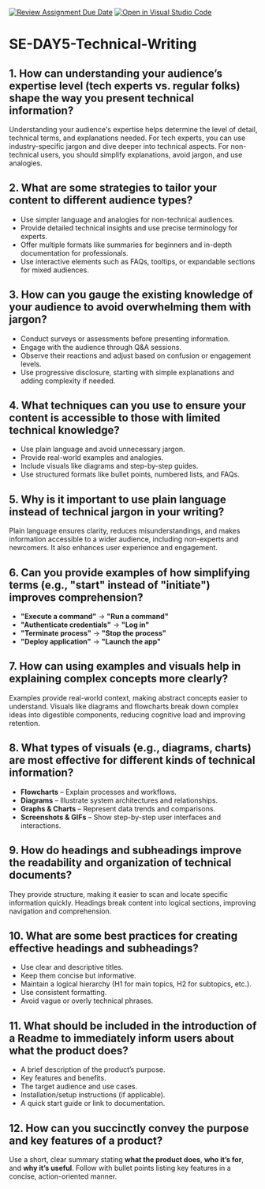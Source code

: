 [![Review Assignment Due Date](https://classroom.github.com/assets/deadline-readme-button-22041afd0340ce965d47ae6ef1cefeee28c7c493a6346c4f15d667ab976d596c.svg)](https://classroom.github.com/a/zsAR-pyY)
[![Open in Visual Studio Code](https://classroom.github.com/assets/open-in-vscode-2e0aaae1b6195c2367325f4f02e2d04e9abb55f0b24a779b69b11b9e10269abc.svg)](https://classroom.github.com/online_ide?assignment_repo_id=18483803&assignment_repo_type=AssignmentRepo)
# SE-DAY5-Technical-Writing
## 1. How can understanding your audience’s expertise level (tech experts vs. regular folks) shape the way you present technical information?  
Understanding your audience's expertise helps determine the level of detail, technical terms, and explanations needed. For tech experts, you can use industry-specific jargon and dive deeper into technical aspects. For non-technical users, you should simplify explanations, avoid jargon, and use analogies.  

## 2. What are some strategies to tailor your content to different audience types?  
- Use simpler language and analogies for non-technical audiences.  
- Provide detailed technical insights and use precise terminology for experts.  
- Offer multiple formats like summaries for beginners and in-depth documentation for professionals.  
- Use interactive elements such as FAQs, tooltips, or expandable sections for mixed audiences.  

## 3. How can you gauge the existing knowledge of your audience to avoid overwhelming them with jargon?  
- Conduct surveys or assessments before presenting information.  
- Engage with the audience through Q&A sessions.  
- Observe their reactions and adjust based on confusion or engagement levels.  
- Use progressive disclosure, starting with simple explanations and adding complexity if needed.  

## 4. What techniques can you use to ensure your content is accessible to those with limited technical knowledge?  
- Use plain language and avoid unnecessary jargon.  
- Provide real-world examples and analogies.  
- Include visuals like diagrams and step-by-step guides.  
- Use structured formats like bullet points, numbered lists, and FAQs.  

## 5. Why is it important to use plain language instead of technical jargon in your writing?  
Plain language ensures clarity, reduces misunderstandings, and makes information accessible to a wider audience, including non-experts and newcomers. It also enhances user experience and engagement.  

## 6. Can you provide examples of how simplifying terms (e.g., "start" instead of "initiate") improves comprehension?  
- **"Execute a command"** → **"Run a command"**  
- **"Authenticate credentials"** → **"Log in"**  
- **"Terminate process"** → **"Stop the process"**  
- **"Deploy application"** → **"Launch the app"**  

## 7. How can using examples and visuals help in explaining complex concepts more clearly?  
Examples provide real-world context, making abstract concepts easier to understand. Visuals like diagrams and flowcharts break down complex ideas into digestible components, reducing cognitive load and improving retention.  

## 8. What types of visuals (e.g., diagrams, charts) are most effective for different kinds of technical information?  
- **Flowcharts** – Explain processes and workflows.  
- **Diagrams** – Illustrate system architectures and relationships.  
- **Graphs & Charts** – Represent data trends and comparisons.  
- **Screenshots & GIFs** – Show step-by-step user interfaces and interactions.  

## 9. How do headings and subheadings improve the readability and organization of technical documents?  
They provide structure, making it easier to scan and locate specific information quickly. Headings break content into logical sections, improving navigation and comprehension.  

## 10. What are some best practices for creating effective headings and subheadings?  
- Use clear and descriptive titles.  
- Keep them concise but informative.  
- Maintain a logical hierarchy (H1 for main topics, H2 for subtopics, etc.).  
- Use consistent formatting.  
- Avoid vague or overly technical phrases.  

## 11. What should be included in the introduction of a Readme to immediately inform users about what the product does?  
- A brief description of the product’s purpose.  
- Key features and benefits.  
- The target audience and use cases.  
- Installation/setup instructions (if applicable).  
- A quick start guide or link to documentation.  

## 12. How can you succinctly convey the purpose and key features of a product?  
Use a short, clear summary stating **what the product does**, **who it’s for**, and **why it’s useful**. Follow with bullet points listing key features in a concise, action-oriented manner.
